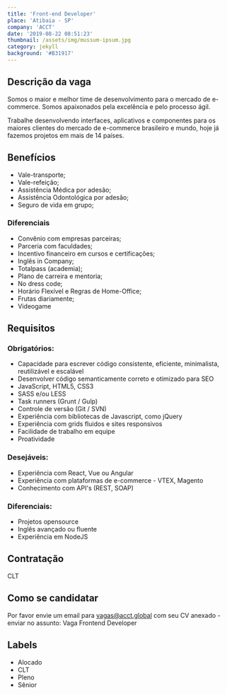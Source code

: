 ```yaml
---
title: 'Front-end Developer'
place: 'Atibaia - SP'
company: 'ACCT'
date: '2019-08-22 08:51:23'
thumbnail: /assets/img/mussum-ipsum.jpg
category: jekyll
background: '#B31917'
---
```


## Descrição da vaga
  Somos o maior e melhor time de desenvolvimento para o mercado de e-commerce. Somos apaixonados pela excelência e pelo processo ágil.

  Trabalhe desenvolvendo interfaces, aplicativos e componentes para os maiores clientes do mercado de e-commerce brasileiro e mundo, hoje já fazemos projetos em mais de 14 países.


## Benefícios
 - Vale-transporte;
 - Vale-refeição;
 - Assistência Médica por adesão;
 - Assistência Odontológica por adesão;
 - Seguro de vida em grupo;

### Diferenciais
 - Convênio com empresas parceiras;
 - Parceria com faculdades;
 - Incentivo financeiro em cursos e certificações;
 - Inglês in Company;
 - Totalpass (academia);
 - Plano de carreira e mentoria;
 - No dress code;
 - Horário Flexível e Regras de Home-Office;
 - Frutas diariamente;
 - Videogame

## Requisitos

### Obrigatórios:

 - Capacidade para escrever código consistente, eficiente, minimalista, reutilizável e escalável
 - Desenvolver código semanticamente correto e otimizado para SEO
 - JavaScript, HTML5, CSS3
 - SASS e/ou LESS
 - Task runners (Grunt / Gulp)
 - Controle de versão (Git / SVN)
 - Experiência com bibliotecas de Javascript, como jQuery
 - Experiência com grids fluidos e sites responsivos
 - Facilidade de trabalho em equipe
 - Proatividade

### Desejáveis:

 - Experiência com React, Vue ou Angular
 - Experiência com plataformas de e-commerce - VTEX, Magento
 - Conhecimento com API's (REST, SOAP)

### Diferenciais:

 - Projetos opensource
 - Inglês avançado ou fluente
 - Experiência em NodeJS

## Contratação
  CLT

## Como se candidatar
  Por favor envie um email para vagas@acct.global com seu CV anexado - enviar no assunto: Vaga Frontend Developer

## Labels
 - Alocado
 - CLT
 - Pleno
 - Sênior